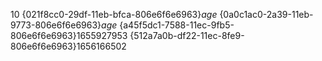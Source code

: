 10
{021f8cc0-29df-11eb-bfca-806e6f6e6963}$age$
{0a0c1ac0-2a39-11eb-9773-806e6f6e6963}$age$
{a45f5dc1-7588-11ec-9fb5-806e6f6e6963}$1655927953$
{512a7a0b-df22-11ec-8fe9-806e6f6e6963}$1656166502$

